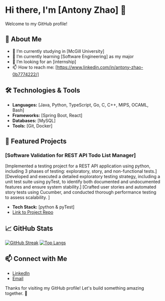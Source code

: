 # Hi there, I'm [Antony Zhao] 👋
Welcome to my GitHub profile! 

## 🚀 About Me

- 🔭 I’m currently studying in [McGill University]
- 🌱 I’m currently learning [Software Engineering] as my major
- 💼 I’m looking for an [internship]
- 📫 How to reach me: [https://www.linkedin.com/in/antony-zhao-0b7774222/]

## 🛠️ Technologies & Tools

- **Languages:** [Java, Python, TypeScript, Go, C, C++, MIPS, OCAML, Bash]
- **Frameworks:** [Spring Boot, React]
- **Databases:** [MySQL]
- **Tools:** [Git, Docker]

## 🌟 Featured Projects

### [Software Validation for REST API Todo List Manager]
[Implemented a testing project for a REST API application using python, including 3 phases of testing: exploratory, story, and non-functional tests.]
[Developed and executed a detailed exploratory testing strategy, including a unit test suite using pyTest, to identify both documented and undocumented features and ensure system stability.]
[Crafted user stories and automated story tests using Cucumber, and conducted thorough performance testing to assess scalability.
]
- **Tech Stack:** [python & pyTest]
- [Link to Project Repo]([https://github.com/yourusername/project1](https://github.com/AntiAntonyZhao/Software-Validation))

## 📈 GitHub Stats

[![GitHub Streak](http://github-readme-streak-stats.herokuapp.com?user=AntiAntonyZhao&theme=dark&background=000000)](https://git.io/streak-stats)
[![Top Langs](https://github-readme-stats.vercel.app/api/top-langs/?username=AntiAntonyZhao&layout=compact&theme=vision-friendly-dark)](https://github.com/anuraghazra/github-readme-stats)

## 📫 Connect with Me

- [LinkedIn](https://www.linkedin.com/in/antony-zhao-0b7774222/)
- [Email](anti.zhao@mail.mcgill.ca)

Thanks for visiting my GitHub profile! Let's build something amazing together. 🚀
